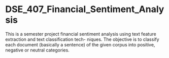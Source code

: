 # DSE_407_Financial_Sentiment_Analysis

This is a semester project financial sentiment analysis using text feature extraction and text classification tech-
niques. The objective is to classify each document (basically a sentence) of the given corpus into positive,
negative or neutral categories.
